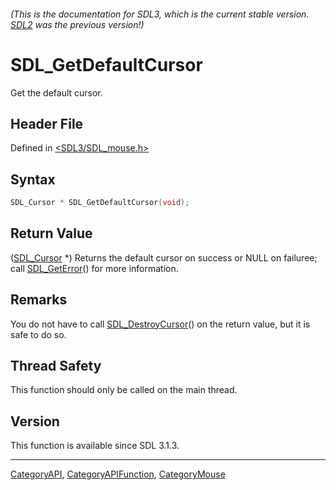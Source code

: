 ###### (This is the documentation for SDL3, which is the current stable version. [SDL2](https://wiki.libsdl.org/SDL2/) was the previous version!)
# SDL_GetDefaultCursor

Get the default cursor.

## Header File

Defined in [<SDL3/SDL_mouse.h>](https://github.com/libsdl-org/SDL/blob/main/include/SDL3/SDL_mouse.h)

## Syntax

```c
SDL_Cursor * SDL_GetDefaultCursor(void);
```

## Return Value

([SDL_Cursor](SDL_Cursor) *) Returns the default cursor on success or NULL
on failuree; call [SDL_GetError](SDL_GetError)() for more information.

## Remarks

You do not have to call [SDL_DestroyCursor](SDL_DestroyCursor)() on the
return value, but it is safe to do so.

## Thread Safety

This function should only be called on the main thread.

## Version

This function is available since SDL 3.1.3.

----
[CategoryAPI](CategoryAPI), [CategoryAPIFunction](CategoryAPIFunction), [CategoryMouse](CategoryMouse)

